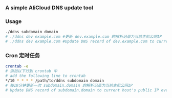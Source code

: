 ### A simple AliCloud DNS update tool

### Usage

```bash
./ddns subdomain domain
# ./ddns dev example.com #更新 dev.example.com 的解析记录为当前主机公网IP
# ./ddns dev example.com #Update DNS record of dev.example.com to current host's public IP
```

### Cron 定时任务

```bash
crontab -e
# 添加以下行到 crontab 中
# add the following line to crontab
*/10 * * * * /path/to/ddns subdomain domain
# 每10分钟更新一次 subdomain.domain 的解析记录为当前主机公网IP
# Update DNS record of subdomain.domain to current host's public IP every 10 minutes
```
